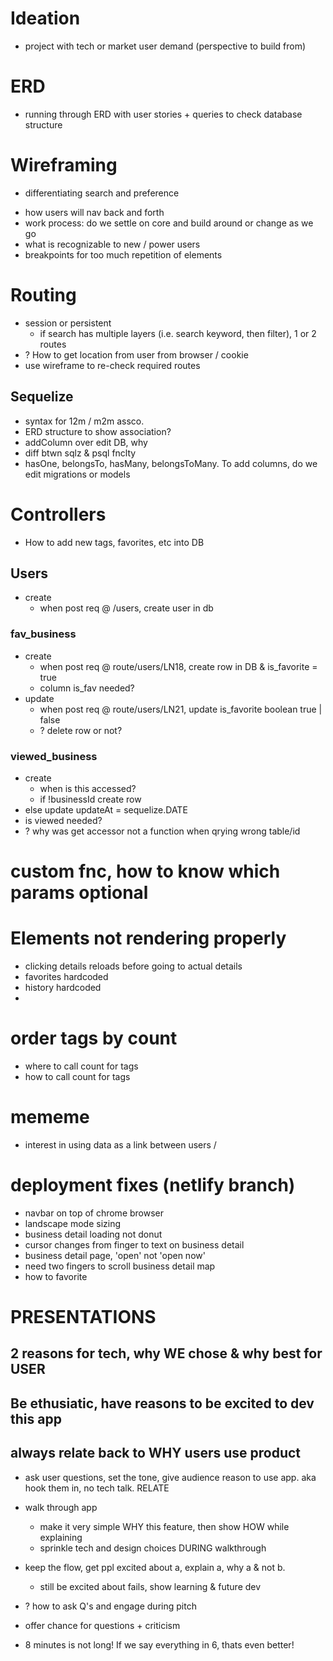 # Ideation
  - project with tech or market user demand (perspective to build from)


# ERD
  - running through ERD with user stories + queries to check database structure


# Wireframing
  - differentiating search and preference
   * how users will nav back and forth
   * work process: do we settle on core and build around or change as we go
   * what is recognizable to new / power users
   * breakpoints for too much repetition of elements


# Routing
  - session or persistent
    * if search has multiple layers (i.e. search keyword, then filter), 1 or 2 routes 
  - ? How to get location from user from browser / cookie
  - use wireframe to re-check required routes

## Sequelize
  - syntax for 12m / m2m assco.
  - ERD structure to show association?
  - addColumn over edit DB, why
  - diff btwn sqlz & psql fnclty
  - hasOne, belongsTo, hasMany, belongsToMany. To add columns, do we edit migrations or models


# Controllers
  - How to add new tags, favorites, etc into DB
## Users
  - create
    * when post req @ /users, create user in db
### fav_business
  - create
    * when post req @ route/users/LN18, create row in DB & is_favorite = true
    * column is_fav needed?
  - update
    * when post req @ route/users/LN21, update is_favorite boolean true | false
    * ? delete row or not? 
### viewed_business
  - create
    * when is this accessed?
    * if !businessId create row
  - else update updateAt = sequelize.DATE
  - is viewed needed?
  - ? why was get accessor not a function when qrying wrong table/id

# custom fnc, how to know which params optional

# Elements not rendering properly
- clicking details reloads before going to actual details
- favorites hardcoded
- history hardcoded
- 

# order tags by count
- where to call count for tags
- how to call count for tags

# mememe
- interest in using data as a link between users / 

# deployment fixes (netlify branch)
- navbar on top of chrome browser
- landscape mode sizing
- business detail loading not donut
- cursor changes from finger to text on business detail
- business detail page, 'open' not 'open now'
- need two fingers to scroll business detail map
- how to favorite



# PRESENTATIONS

## 2 reasons for tech, why WE chose & why best for USER
## Be ethusiatic, have reasons to be excited to dev this app
## always relate back to WHY users use product

- ask user questions, set the tone, give audience reason to use app. aka hook them in, no tech talk. RELATE

- walk through app
  - make it very simple WHY this feature, then show HOW while explaining
  - sprinkle tech and design choices DURING walkthrough

- keep the flow, get ppl excited about a, explain a, why a & not b. 
  - still be excited about fails, show learning & future dev

- ? how to ask Q's and engage during pitch

- offer chance for questions + criticism

- 8 minutes is not long! If we say everything in 6, thats even better!


 

